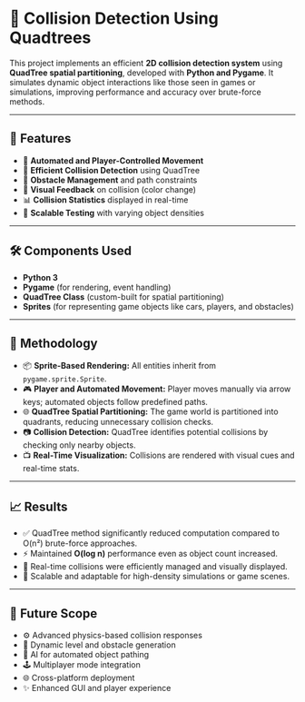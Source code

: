 # 🌳 Collision Detection Using Quadtrees

This project implements an efficient **2D collision detection system** using **QuadTree spatial partitioning**, developed with **Python and Pygame**. It simulates dynamic object interactions like those seen in games or simulations, improving performance and accuracy over brute-force methods.

---

## 🚀 Features

* 🔄 **Automated and Player-Controlled Movement**
* 🧠 **Efficient Collision Detection** using QuadTree
* 🧱 **Obstacle Management** and path constraints
* 🎨 **Visual Feedback** on collision (color change)
* 📊 **Collision Statistics** displayed in real-time
* 🧪 **Scalable Testing** with varying object densities

---

## 🛠 Components Used

* **Python 3**
* **Pygame** (for rendering, event handling)
* **QuadTree Class** (custom-built for spatial partitioning)
* **Sprites** (for representing game objects like cars, players, and obstacles)

---

## 🧪 Methodology

* 📦 **Sprite-Based Rendering:** All entities inherit from `pygame.sprite.Sprite`.
* 🎮 **Player and Automated Movement:** Player moves manually via arrow keys; automated objects follow predefined paths.
* 🌐 **QuadTree Spatial Partitioning:** The game world is partitioned into quadrants, reducing unnecessary collision checks.
* 📷 **Collision Detection:** QuadTree identifies potential collisions by checking only nearby objects.
* 📺 **Real-Time Visualization:** Collisions are rendered with visual cues and real-time stats.

---

## 📈 Results

* ✅ QuadTree method significantly reduced computation compared to O(n²) brute-force approaches.
* ⚡ Maintained **O(log n)** performance even as object count increased.
* 🔄 Real-time collisions were efficiently managed and visually displayed.
* 🧩 Scalable and adaptable for high-density simulations or game scenes.

---

## 🔮 Future Scope

* ⚙️ Advanced physics-based collision responses
* 🧭 Dynamic level and obstacle generation
* 🤖 AI for automated object pathing
* 🕹️ Multiplayer mode integration
* 🌐 Cross-platform deployment
* ✨ Enhanced GUI and player experience
